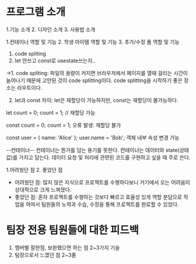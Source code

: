 # 프로그램 소개

1.기능 소개 2. 디자인 소개 3. 사용법 소개

1.컨테이너 역할 및 기능 2. 학생 아이템 역할 및 기능 3. 추가/수정 폼 역할 및 기능

1. code spliting
2. let 안쓰고 const로 usestate쓰는지..

->1. code spliting:
파일의 용량이 커지면 브라우저에서 페이지를 열때 걸리는 시간이 늘어나기 때문에 고안된 것이 code splitting이다.
code splitting을 시작하기 좋은 장소는 라우트이다.

2. let과 const 차이:
   let은 재할당이 가능하지만, const는 재할당이 불가능하다.

let count = 0;
count = 1; // 재할당 가능

const count = 0;
count = 1; 오류 발생: 재할당 불가

const user = { name: 'Alice' };
user.name = 'Bob'; 객체 내부 속성 변경 가능

--컨테이너--
컨테이너는 뭔가를 담는 용기를 뜻한다. 컨테이너는 데이터와 state(상태값)를 가지고 담는다.
데이터 요청 및 처리에 관련된 코드를 구현하고 싶을 때 주로 쓴다.

1.어려웠던 점 2. 좋았던 점

- 어려웠던 점: 많지 않은 지식으로 프로젝트를 수행하다보니 거기에서 오는 어려움이 상대적으로 크게 느껴졌다.
- 좋았던 점:
  혼자 프로젝트를 수행하는 것보다 빠르고 효율성 있게 역할 분담으로 작업을 하여서 팀원들의 노력과 수습, 수정을 통해 프로젝트를 완료할 수 있었다.

# 팀장 전용 팀원들에 대한 피드백

1. 멤버별 잘한점, 보완했으면 하는 점 2~3가지 기술
2. 팀장으로서 느꼈던 점 2~3줄
